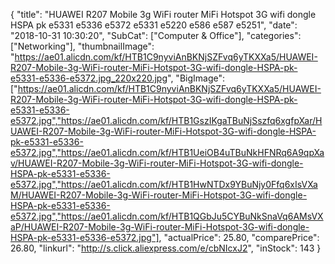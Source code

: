 {
	"title": "HUAWEI R207 Mobile 3g WiFi router MiFi Hotspot 3G wifi dongle HSPA pk e5331 e5336 e5372 e5331 e5220 e586 e587 e5251",
	"date": "2018-10-31 10:30:20",
	"SubCat": ["Computer & Office"],
	"categories": ["Networking"],
	"thumbnailImage": "https://ae01.alicdn.com/kf/HTB1C9nyviAnBKNjSZFvq6yTKXXa5/HUAWEI-R207-Mobile-3g-WiFi-router-MiFi-Hotspot-3G-wifi-dongle-HSPA-pk-e5331-e5336-e5372.jpg_220x220.jpg",
	"BigImage": ["https://ae01.alicdn.com/kf/HTB1C9nyviAnBKNjSZFvq6yTKXXa5/HUAWEI-R207-Mobile-3g-WiFi-router-MiFi-Hotspot-3G-wifi-dongle-HSPA-pk-e5331-e5336-e5372.jpg","https://ae01.alicdn.com/kf/HTB1GszIKgaTBuNjSszfq6xgfpXar/HUAWEI-R207-Mobile-3g-WiFi-router-MiFi-Hotspot-3G-wifi-dongle-HSPA-pk-e5331-e5336-e5372.jpg","https://ae01.alicdn.com/kf/HTB1UeiOB4uTBuNkHFNRq6A9qpXav/HUAWEI-R207-Mobile-3g-WiFi-router-MiFi-Hotspot-3G-wifi-dongle-HSPA-pk-e5331-e5336-e5372.jpg","https://ae01.alicdn.com/kf/HTB1HwNTDx9YBuNjy0Ffq6xIsVXaM/HUAWEI-R207-Mobile-3g-WiFi-router-MiFi-Hotspot-3G-wifi-dongle-HSPA-pk-e5331-e5336-e5372.jpg","https://ae01.alicdn.com/kf/HTB1QGbJu5CYBuNkSnaVq6AMsVXaP/HUAWEI-R207-Mobile-3g-WiFi-router-MiFi-Hotspot-3G-wifi-dongle-HSPA-pk-e5331-e5336-e5372.jpg"],
	"actualPrice": 25.80,
	"comparePrice": 26.80,
	"linkurl": "http://s.click.aliexpress.com/e/cbNIcxJ2",
	"inStock": 143
}
